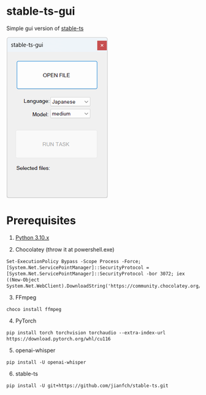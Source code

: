 # stable-ts-gui
Simple gui version of [stable-ts](https://github.com/jianfch/stable-ts)

![](screenshot.png)
# Prerequisites
1. [Python 3.10.x](https://www.python.org/downloads/release/python-31011/)

2. Chocolatey (throw it at powershell.exe)
```
Set-ExecutionPolicy Bypass -Scope Process -Force; [System.Net.ServicePointManager]::SecurityProtocol = [System.Net.ServicePointManager]::SecurityProtocol -bor 3072; iex ((New-Object System.Net.WebClient).DownloadString('https://community.chocolatey.org/install.ps1'))
```

3. FFmpeg
```
choco install ffmpeg
```

4. PyTorch
```
pip install torch torchvision torchaudio --extra-index-url https://download.pytorch.org/whl/cu116
```

5. openai-whisper
```
pip install -U openai-whisper
```

6. stable-ts
```
pip install -U git+https://github.com/jianfch/stable-ts.git
```
